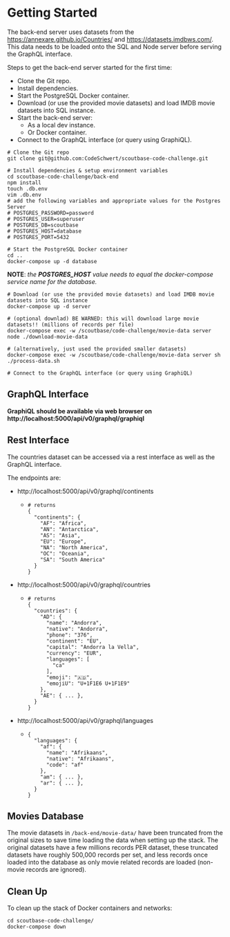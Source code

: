 # Getting Started

The back-end server uses datasets from the https://annexare.github.io/Countries/ and https://datasets.imdbws.com/. This data needs to be loaded onto the SQL and Node server before serving the GraphQL interface. 

Steps to get the back-end server started for the first time:

* Clone the Git repo.
* Install dependencies.
* Start the PostgreSQL Docker container.
* Download (or use the provided movie datasets) and load IMDB movie datasets into SQL instance.
* Start the back-end server:
  * As a local dev instance.
  * Or Docker container.
* Connect to the GraphQL interface (or query using GraphiQL).

```shell
# Clone the Git repo
git clone git@github.com:CodeSchwert/scoutbase-code-challenge.git

# Install dependencies & setup environment variables
cd scoutbase-code-challenge/back-end
npm install
touch .db.env
vim .db.env
# add the following variables and appropriate values for the Postgres Server
# POSTGRES_PASSWORD=password
# POSTGRES_USER=superuser
# POSTGRES_DB=scoutbase
# POSTGRES_HOST=database
# POSTGRES_PORT=5432

# Start the PostgreSQL Docker container
cd ..
docker-compose up -d database
```

**NOTE**: *the **POSTGRES_HOST** value needs to equal the docker-compose service name for the database.*

```shell
# Download (or use the provided movie datasets) and load IMDB movie datasets into SQL instance
docker-compose up -d server

# (optional downlad) BE WARNED: this will download large movie datasets!! (millions of records per file)
docker-compose exec -w /scoutbase/code-challenge/movie-data server node ./download-movie-data

# (alternatively, just used the provided smaller datasets)
docker-compose exec -w /scoutbase/code-challenge/movie-data server sh ./process-data.sh

# Connect to the GraphQL interface (or query using GraphiQL)
```

## GraphQL Interface

**GraphiQL should be available via web browser on http://localhost:5000/api/v0/graphql/graphiql**

## Rest Interface

The countries dataset can be accessed via a rest interface as well as the GraphQL interface.

The endpoints are:

* http://localhost:5000/api/v0/graphql/continents
  * ```shell
    # returns
    {
      "continents": {
        "AF": "Africa",
        "AN": "Antarctica",
        "AS": "Asia",
        "EU": "Europe",
        "NA": "North America",
        "OC": "Oceania",
        "SA": "South America"
      }
    }
    ```
* http://localhost:5000/api/v0/graphql/countries
  * ```shell
    # returns
    {
      "countries": {
        "AD": {
          "name": "Andorra",
          "native": "Andorra",
          "phone": "376",
          "continent": "EU",
          "capital": "Andorra la Vella",
          "currency": "EUR",
          "languages": [
            "ca"
          ],
          "emoji": "🇦🇩",
          "emojiU": "U+1F1E6 U+1F1E9"
        },
        "AE": { ... },
      }
    }
    ```
* http://localhost:5000/api/v0/graphql/languages
  * ```shell
    {
      "languages": {
        "af": {
          "name": "Afrikaans",
          "native": "Afrikaans",
          "code": "af"
        },
        "am": { ... },
        "ar": { ... },
      }
    }
    ```

## Movies Database

The movie datasets in `/back-end/movie-data/` have been truncated from the original sizes to save time loading the data when setting up the stack. The original datasets have a few millions records PER dataset, these truncated datasets have roughly 500,000 records per set, and less records once loaded into the database as only movie related records are loaded (non-movie records are ignored).

## Clean Up

To clean up the stack of Docker containers and networks:

```shell
cd scoutbase-code-challenge/
docker-compose down
```
